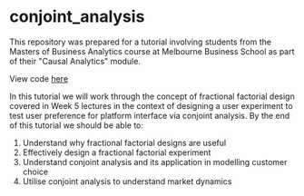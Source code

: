 # conjoint_analysis

This repository was prepared for a tutorial involving students from the Masters of Business Analytics course at Melbourne Business School as part of their "Causal Analytics" module.

View code <a href="https://github.com/mcconvillec/conjoint_analysis/blob/main/conjoint_analysis.R">here</a>

In this tutorial we will work through the concept of fractional factorial design covered in Week 5 lectures in the context of designing a user experiment to test user preference for platform interface via conjoint analysis. By the end of this tutorial we should be able to:
1) Understand why fractional factorial designs are useful 
2) Effectively design a fractional factorial experiment 
3) Understand conjoint analysis and its application in modelling customer choice
4) Utilise conjoint analysis to understand market dynamics